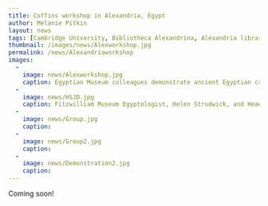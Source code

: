 ```yaml
---
title: Coffins workshop in Alexandria, Egypt
author: Melanie Pitkin
layout: news
tags: [Cambridge University, Bibliotheca Alexandrina, Alexandria library, Egyptian Museum Cairo, coffins workshop, ancient Egypt, understanding ancient Egyptian coffins]
thumbnail: /images/news/Alexworkshop.jpg
permalink: /news/Alexandriaworkshop
images:
  -
    image: news/Alexworkshop.jpg
    caption: Egyptian Museum colleagues demonstrate ancient Egyptian craft replica tools, including the pull saw.
  -
    image: news/HSJD.jpg
    caption: Fitzwilliam Museum Egyptologist, Helen Strudwick, and Head of Conservation, Julie Dawson delivering the opening lecture for the workshop.
  -
    image: news/Group.jpg
    caption:
  -
    image: news/Group2.jpg
    caption:
  - 
    image: news/Demonstration2.jpg
    caption:
---
```


Coming soon!

